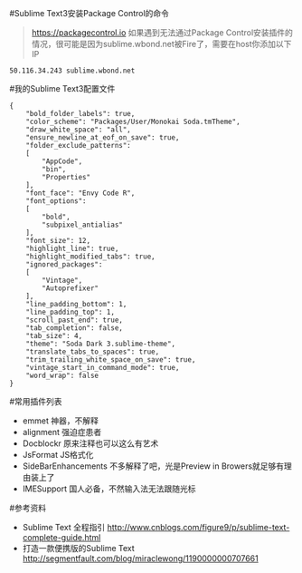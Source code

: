 #Sublime Text3安装Package Control的命令

> https://packagecontrol.io
如果遇到无法通过Package Control安装插件的情况，很可能是因为sublime.wbond.net被Fire了，需要在host你添加以下IP

```
50.116.34.243 sublime.wbond.net
```

#我的Sublime Text3配置文件

```
{
    "bold_folder_labels": true,
    "color_scheme": "Packages/User/Monokai Soda.tmTheme",
    "draw_white_space": "all",
    "ensure_newline_at_eof_on_save": true,
    "folder_exclude_patterns":
    [
        "AppCode",
        "bin",
        "Properties"
    ],
    "font_face": "Envy Code R",
    "font_options":
    [
        "bold",
        "subpixel_antialias"
    ],
    "font_size": 12,
    "highlight_line": true,
    "highlight_modified_tabs": true,
    "ignored_packages":
    [
        "Vintage",
        "Autoprefixer"
    ],
    "line_padding_bottom": 1,
    "line_padding_top": 1,
    "scroll_past_end": true,
    "tab_completion": false,
    "tab_size": 4,
    "theme": "Soda Dark 3.sublime-theme",
    "translate_tabs_to_spaces": true,
    "trim_trailing_white_space_on_save": true,
    "vintage_start_in_command_mode": true,
    "word_wrap": false
}
```

#常用插件列表

- emmet 神器，不解释
- alignment 强迫症患者
- Docblockr 原来注释也可以这么有艺术
- JsFormat JS格式化
- SideBarEnhancements 不多解释了吧，光是Preview in Browers就足够有理由装上了
- IMESupport 国人必备，不然输入法无法跟随光标

#参考资料

- Sublime Text 全程指引 http://www.cnblogs.com/figure9/p/sublime-text-complete-guide.html
- 打造一款便携版的Sublime Text http://segmentfault.com/blog/miraclewong/1190000000707661
